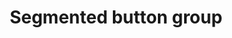 ---
layout: pattern
categories: [patterns, button-group]
title: Segmented button group
type: [detail-page]
permalink: /patterns/button-group/segmented-button-group/
overview: Segmented button groups display a set of discrete buttons in a row as a single element. 
description: |
  Segmented button groups display a set of discrete buttons in a row as a single element. For example, segmented buttons can be used as a switch between different views. This is variation of a [button group](/patterns/button-group) 
    
usa-link: "https://designsystem.digital.gov/components/button-group/"
specification: |
buttons:
  - text: Back
    url: /
    style: inverse
    ## basic, outline, accent-col, accent-warm, base, inverse, secondary
    ### button outline style
  - text: Next
    url: /
    style: inverse
    ## basic, outline, accent-col, accent-warm, gray, inverse, secondary
inverse: true
### implement inverse style button group
segmented: true
### implement segmented button group
yml: |
  
    buttons:
    - text: Back
      url: /
      style: secondary
      ## style options: 
        ### basic
        ### outline
        ### accent-col
        ### accent-warm
        ### base
        ### inverse
        ### secondary
    - text: Next
      url: /
      style: accent-warm
    inverse: 
    ### options: 
      ### true -- implement inverse style button group
    segmented: true
    ### options: 
      ### true -- implement segmented button group

jekyll: |

  "{% include patterns/button-group/button-group-segmented.md %}"
#spec:

### Paths to view design and code... 
## designimg: can be used to show an image of the design until a coded version can be created. The htmlpath & csspath should be located in the pattens folder. Read more about creating coded components in /docs/creating-patterns 
# designimg: 
htmlexcerpt: patterns/button-group/button-group-segmented-variation.md
htmlpath: patterns/button-group/button-group-segmented.md
csspath: patterns/button-group/index.scss
---